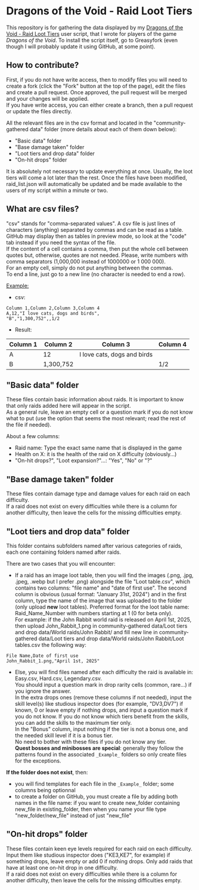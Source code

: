 # Dragons of the Void - Raid Loot Tiers

This repository is for gathering the data displayed by my [Dragons of the Void - Raid Loot Tiers](https://greasyfork.org/en/scripts/450685-dragons-of-the-void-raid-loot-tiers) user script, that I wrote for players of the game *Dragons of the Void*. To install the script itself, go to Greasyfork (even though I will probably update it using GitHub, at some point).

## How to contribute?

First, if you do not have write access, then to modify files you will need to create a fork (click the "Fork" button at the top of the page), edit the files and create a pull request. Once approved, the pull request will be merged and your changes will be applied.<br>
If you have write access, you can either create a branch, then a pull request or update the files directly.<br>

All the relevant files are in the csv format and located in the "community-gathered data" folder (more details about each of them down below):
* "Basic data" folder
* "Base damage taken" folder
* "Loot tiers and drop data" folder
* "On-hit drops" folder

It is absolutely not necessary to update everything at once. Usually, the loot tiers will come a lot later than the rest. Once the files have been modified, raid_list.json will automatically be updated and be made available to the users of my script within a minute or two.

## What are csv files?

"csv" stands for "comma-separated values". A csv file is just lines of characters (anything) separated by commas and can be read as a table. GitHub may display then as tables in preview mode, so look at the "code" tab instead if you need the syntax of the file.<br>
If the content of a cell contains a comma, then put the whole cell between quotes but, otherwise, quotes are not needed. Please, write numbers with comma separators (1,000,000 instead of 1000000 or 1 000 000).<br>
For an empty cell, simply do not put anything between the commas.<br>
To end a line, just go to a new line (no character is needed to end a row).

<u>Example:</u>

* csv:
```
Column 1,Column 2,Column 3,Column 4
A,12,"I love cats, dogs and birds",
"B","1,300,752",,1/2
```
* Result:

|Column 1|Column 2|Column 3|Column 4|
|-|-|-|-|
|A|12|I love cats, dogs and birds||
|B|1,300,752||1/2|

##  "Basic data" folder

These files contain basic information about raids. It is important to know that only raids added here will appear in the script.<br>
As a general rule, leave an empty cell or a question mark if you do not know what to put (use the option that seems the most relevant; read the rest of the file if needed).<br>

About a few columns:
* Raid name: Type the exact same name that is displayed in the game
* Health on X: it is the health of the raid on X difficulty (obviously...)
* "On-hit drops?", "Loot expansion?"...: "Yes", "No" or "?"

## "Base damage taken" folder

These files contain damage type and damage values for each raid on each difficulty. <br>
If a raid does not exist on every difficulties while there is a column for another difficulty, then leave the cells for the missing difficulties empty.

## "Loot tiers and drop data" folder

This folder contains subfolders named after various categories of raids, each one containing folders named after raids.<br>

There are two cases that you will encounter:<br>

* If a raid has an image loot table, then you will find the images (.png, .jpg, .jpeg, .webp but I prefer .png) alongside the file "Loot table.csv", which contains two columns: "file name" and "date of first use". The second column is obvious (usual format: "January 31st, 2024") and in the first column, type the name of the image that was uploaded to the folder (only upload **new** loot tables). Preferred format for the loot table name: Raid_Name_Number with numbers starting at 1 (0 for beta only).
<br>For example: if the John Rabbit world raid is released on April 1st, 2025, then upload John_Rabbit_1.png in community-gathered data/Loot tiers and drop data/World raids/John Rabbit/ and fill new line in community-gathered data/Loot tiers and drop data/World raids/John Rabbit/Loot tables.csv the following way: 
```
File Name,Date of first use
John_Rabbit_1.png,"April 1st, 2025"
```

* Else, you will find files named after each difficulty the raid is available in: Easy.csv, Hard.csv, Legendary.csv.<br>
You should input a question mark in drop rarity cells (common, rare...) if you ignore the answer.<br>
In the extra drops ones (remove these columns if not needed), input the skill level(s) like studious inspector does (for example, "DV3,DV7") if known, 0 or leave empty if nothing drops, and input a question mark if you do not know. If you do not know which tiers benefit from the skills, you can add the skills to the maximum tier only.<br>
In the "Bonus" column, input nothing if the tier is not a bonus one, and the needed skill level if it is a bonus tier.<br>No need to bother with these files if you do not know any tier.<br>
**Quest bosses and minibosses are special**: generally they follow the patterns found in the associated `_Example_` folders so only create files for the exceptions.

**If the folder does not exist**, then:
* you will find templates for each file in the `_Example_` folder; some columns being optionnal
* to create a folder on GitHub, you must create a file by adding both names in the file name: if you want to create new_folder containing new_file in existing_folder, then when you name your file type "new_folder/new_file" instead of just "new_file"

## "On-hit drops" folder

These files contain keen eye levels required for each raid on each difficulty. Input them like studious inspector does ("KE3,KE7", for example) if something drops, leave empty or add 0 if nothing drops. Only add raids that have at least one on-hit drop in one difficulty.<br>
If a raid does not exist on every difficulties while there is a column for another difficulty, then leave the cells for the missing difficulties empty.
